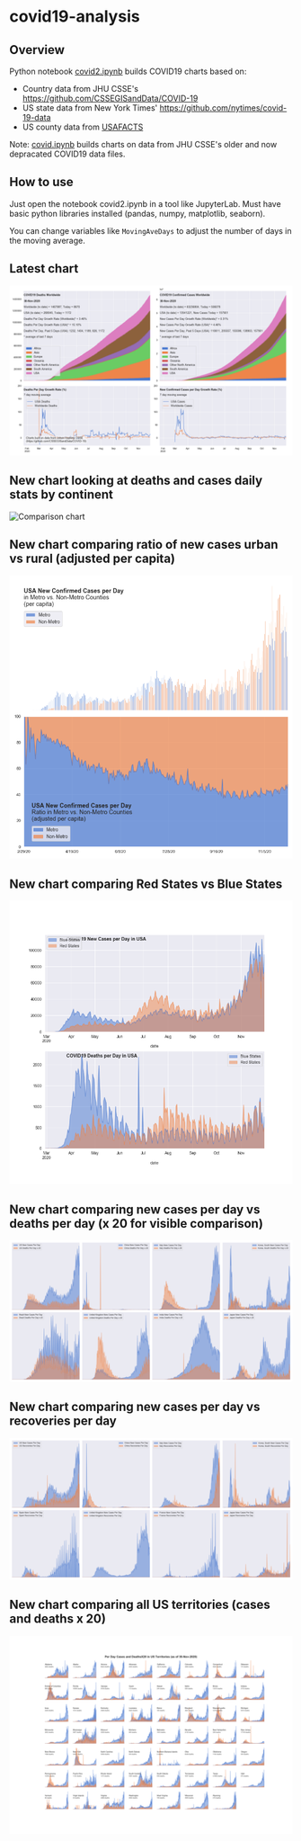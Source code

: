 # covid19-analysis

## Overview
Python notebook [covid2.ipynb](https://github.com/danlaw/covid19-analysis/blob/master/covid2.ipynb) builds COVID19 charts based on:
* Country data from JHU CSSE's https://github.com/CSSEGISandData/COVID-19
* US state data from New York Times' https://github.com/nytimes/covid-19-data
* US county data from [USAFACTS](https://usafacts.org/visualizations/coronavirus-covid-19-spread-map/)

Note: [covid.ipynb](https://github.com/danlaw/covid19-analysis/blob/master/covid.ipynb) builds charts on data from JHU CSSE's older and now depracated COVID19 data files.

## How to use
Just open the notebook covid2.ipynb in a tool like JupyterLab. Must have basic python libraries installed (pandas, numpy, matplotlib, seaborn).

You can change variables like ``MovingAveDays`` to adjust the number of days in the moving average.

## Latest chart
![Latest chart](charts/20201130-covid19-chart.png)

## New chart looking at deaths and cases daily stats by continent
![Comparison chart](charts/20201130-covid20-chart-perday.png)

## New chart comparing ratio of new cases urban vs rural (adjusted per capita)
![Urban rural per capita chart](charts/20201130-US-counties-urban-vs-rural-per-capita.png)

## New chart comparing Red States vs Blue States
![Red vs Blue chart](charts/20201130-compare-daily-red-vs-blue-states.png)

## New chart comparing new cases per day vs deaths per day (x 20 for visible comparison)
![Comparison chart](charts/20201130-comparison-chart.png)

## New chart comparing new cases per day vs recoveries per day
![Recovery chart](charts/20201130-comparison-recovery-chart.png)

## New chart comparing all US territories (cases and deaths x 20)
![Territories chart](charts/20201130-compare-US-territories.png)

